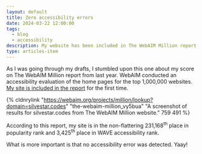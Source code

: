 ```yaml
---
layout: default
title: Zero accessibility errors
date: 2024-03-22 12:00:00
tags:
  - blog
  - accessibility
description: My website has been included in The WebAIM Million report for the first time and has achieved zero accessibility errors.
type: articles-item
---
```


As I was going through my drafts, I stumbled upon this one about my score on The WebAIM Million report from last year. WebAIM conducted an accessibility evaluation of the home pages for the top 1,000,000 websites. [My site is included in the report](https://webaim.org/projects/million/lookup?domain=silvestar.codes) for the first time.

{% cldnrylink "https://webaim.org/projects/million/lookup?domain=silvestar.codes" "the-webaim-million_vy5bua" "A screenshot of results for silvestar.codes from The WebAIM Million website." 759 491 %}

According to this report, my site is in the non-flattering 231,168<sup>th</sup> place in popularity rank and 3,425<sup>th</sup> place in WAVE accessibility rank.

What is more important is that no accessibility error was detected. Yaay!
